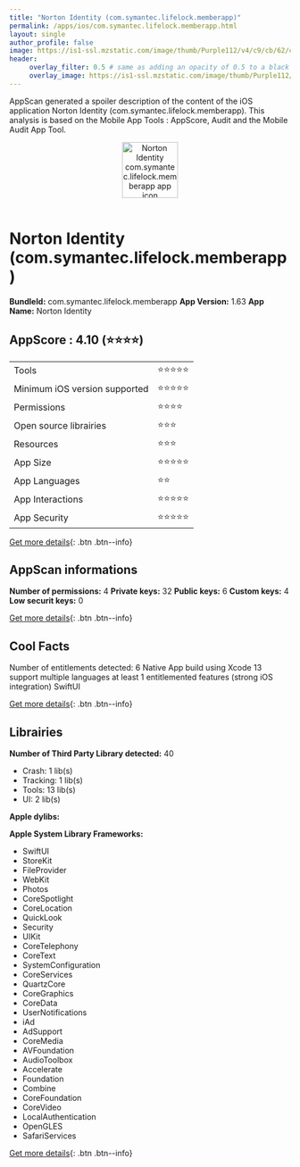```yaml
---
title: "Norton Identity (com.symantec.lifelock.memberapp)"
permalink: /apps/ios/com.symantec.lifelock.memberapp.html
layout: single
author_profile: false
image: https://is1-ssl.mzstatic.com/image/thumb/Purple112/v4/c9/cb/62/c9cb6210-cb31-856d-8f93-ebc1370293fb/AppIcon-1x_U007emarketing-0-5-0-85-220.png/512x512bb.jpg
header: 
     overlay_filter: 0.5 # same as adding an opacity of 0.5 to a black background
     overlay_image: https://is1-ssl.mzstatic.com/image/thumb/Purple112/v4/c9/cb/62/c9cb6210-cb31-856d-8f93-ebc1370293fb/AppIcon-1x_U007emarketing-0-5-0-85-220.png/512x512bb.jpg
---
```

AppScan generated a spoiler description of the content of the iOS application Norton Identity (com.symantec.lifelock.memberapp). This analysis is based on the Mobile App Tools : AppScore, Audit and the Mobile Audit App Tool.

  
  
<div style="text-align: center;"><img src="https://is1-ssl.mzstatic.com/image/thumb/Purple112/v4/c9/cb/62/c9cb6210-cb31-856d-8f93-ebc1370293fb/AppIcon-1x_U007emarketing-0-5-0-85-220.png/512x512bb.jpg" width="100" height="100" alt="Norton Identity com.symantec.lifelock.memberapp app icon"></div></br>
  
# Norton Identity (com.symantec.lifelock.memberapp)

**BundleId:** com.symantec.lifelock.memberapp
**App Version:** 1.63
**App Name:** Norton Identity


## AppScore : 4.10 (⭐️⭐️⭐️⭐️) 

<table>
<tr><td> Tools </td><td> ⭐️⭐️⭐️⭐️⭐️ </td></tr>
<tr><td> Minimum iOS version supported </td><td> ⭐️⭐️⭐️⭐️⭐️ </td></tr>
<tr><td> Permissions </td><td> ⭐️⭐️⭐️⭐️ </td></tr>
<tr><td> Open source librairies </td><td> ⭐️⭐️⭐️ </td></tr>
<tr><td> Resources </td><td> ⭐️⭐️⭐️ </td></tr>
<tr><td> App Size </td><td> ⭐️⭐️⭐️⭐️⭐️ </td></tr>
<tr><td> App Languages </td><td> ⭐️⭐️ </td></tr>
<tr><td> App Interactions </td><td> ⭐️⭐️⭐️⭐️⭐️ </td></tr>
<tr><td> App Security </td><td> ⭐️⭐️⭐️⭐️⭐️ </td></tr>
</table>

[Get more details](/pricing.html){: .btn .btn--info}  
  
## AppScan informations 

**Number of permissions:** 4
**Private keys:** 32
**Public keys:** 6
**Custom keys:** 4
**Low securit keys:** 0
  
[Get more details](/pricing.html){: .btn .btn--info}

## Cool Facts

Number of entitlements detected: 6
Native App
build using Xcode 13
support multiple languages
at least 1 entitlemented features (strong iOS integration)
SwiftUI
  
[Get more details](/pricing.html){: .btn .btn--info}

## Librairies 
**Number of Third Party Library detected:** 40
- Crash: 1 lib(s)
- Tracking: 1 lib(s)
- Tools: 13 lib(s)
- UI: 2 lib(s)

**Apple dylibs:**


**Apple System Library Frameworks:**
- SwiftUI
- StoreKit
- FileProvider
- WebKit
- Photos
- CoreSpotlight
- CoreLocation
- QuickLook
- Security
- UIKit
- CoreTelephony
- CoreText
- SystemConfiguration
- CoreServices
- QuartzCore
- CoreGraphics
- CoreData
- UserNotifications
- iAd
- AdSupport
- CoreMedia
- AVFoundation
- AudioToolbox
- Accelerate
- Foundation
- Combine
- CoreFoundation
- CoreVideo
- LocalAuthentication
- OpenGLES
- SafariServices


  
[Get more details](/pricing.html){: .btn .btn--info}

